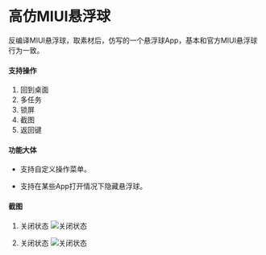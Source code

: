 # 高仿MIUI悬浮球

反编译MIUI悬浮球，取素材后，仿写的一个悬浮球App，基本和官方MIUI悬浮球行为一致。

#### 支持操作

1. 回到桌面
2. 多任务
3. 锁屏
4. 截图
5. 返回键

#### 功能大体

- 支持自定义操作菜单。

- 支持在某些App打开情况下隐藏悬浮球。

#### 截图

1. 关闭状态
   ![关闭状态](https://github.com/hezihaog/miui_touch_assistant/blob/master/images/image1.png)

2. 关闭状态
   ![关闭状态](https://github.com/hezihaog/miui_touch_assistant/blob/master/images/image2.png)